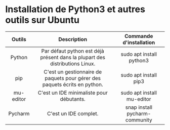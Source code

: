 # Installation de Python3 et autres outils sur Ubuntu

| Outils | Description | Commande d'installation |
|:--:|:--:|:--:|
| Python | Par défaut python est déjà présent dans la plupart des distributions Linux. | sudo apt install python3 |
| pip | C'est un gestionnaire de paquets pour gérer des paquets écrits en python. | sudo apt install pip3 |
| mu-editor | C'est un IDE minimaliste pour débutants. | sudo apt install mu-editor |
| Pycharm | C'est un IDE complet. | snap install pycharm-community |
